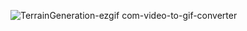 ![TerrainGeneration-ezgif com-video-to-gif-converter](https://github.com/user-attachments/assets/6541cd53-4397-4d7a-95c8-fbe5a9e32ab7)
